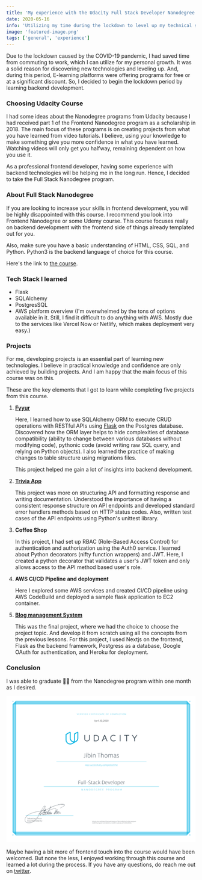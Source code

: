 ```yaml
---
title: 'My experience with the Udacity Full Stack Developer Nanodegree Program'
date: 2020-05-16
info: 'Utilizing my time during the lockdown to level up my technical skills by graduating Full Stack Developer Nanodegree program from Udacity'
image: 'featured-image.png'
tags: ['general', 'experience']
---
```


Due to the lockdown caused by the COVID-19 pandemic, I had saved time from commuting to work, which I can utilize for my personal growth. It was a solid reason for discovering new technologies and leveling up. And, during this period, E-learning platforms were offering programs for free or at a significant discount. So, I decided to begin the lockdown period by learning backend development.

### Choosing Udacity Course

I had some ideas about the Nanodegree programs from Udacity because I had received part 1 of the Frontend Nanodegree program as a scholarship in 2018. The main focus of these programs is on creating projects from what you have learned from video tutorials. I believe, using your knowledge to make something give you more confidence in what you have learned. Watching videos will only get you halfway, remaining dependent on how you use it.

As a professional frontend developer, having some experience with backend technologies will be helping me in the long run. Hence, I decided to take the Full Stack Nanodegree program.

### About Full Stack Nanodegree

If you are looking to increase your skills in frontend development, you will be highly disappointed with this course. I recommend you look into Frontend Nanodegree or some Udemy course. This course focuses really on backend development with the frontend side of things already templated out for you.

Also, make sure you have a basic understanding of HTML, CSS, SQL, and Python. Python3 is the backend language of choice for this course.

Here's the link to [the course](https://www.udacity.com/course/full-stack-web-developer-nanodegree--nd0044).

### Tech Stack I learned

- Flask
- SQLAlchemy
- PostgresSQL
- AWS platform overview (I'm overwhelmed by the tons of options available in it. Still, I find it difficult to do anything with AWS. Mostly due to the services like Vercel Now or Netlify, which makes deployment very easy.)

### Projects

For me, developing projects is an essential part of learning new technologies. I believe in practical knowledge and confidence are only achieved by building projects. And I am happy that the main focus of this course was on this.

These are the key elements that I got to learn while completing five projects from this course.

1. **[Fyyur](https://github.com/jibin2706/fyyur-udacity)**

   Here, I learned how to use SQLAlchemy ORM to execute CRUD operations with RESTful APIs using [Flask](<(https://flask.palletsprojects.com)>) on the Postgres database. Discovered how the ORM layer helps to hide complexities of database compatibility (ability to change between various databases without modifying code), pythonic code (avoid writing raw SQL query, and relying on Python objects). I also learned the practice of making changes to table structure using migrations files.

   This project helped me gain a lot of insights into backend development.

2. **[Trivia App](https://github.com/jibin2706/trivia-udacity)**

   This project was more on structuring API and formatting response and writing documentation. Understood the importance of having a consistent response structure on API endpoints and developed standard error handlers methods based on HTTP status codes. Also, written test cases of the API endpoints using Python's unittest library.

3. **Coffee Shop**

   In this project, I had set up RBAC (Role-Based Access Control) for authentication and authorization using the Auth0 service. I learned about Python decorators (nifty function wrappers) and JWT. Here, I created a python decorator that validates a user's JWT token and only allows access to the API method based user's role.

4. **AWS CI/CD Pipeline and deployment**

   Here I explored some AWS services and created CI/CD pipeline using AWS CodeBuild and deployed a sample flask application to EC2 container.

5. **[Blog management System](https://github.com/jibin2706/blog-management-system)**

   This was the final project, where we had the choice to choose the project topic. And develop it from scratch using all the concepts from the previous lessons. For this project, I used Nextjs on the frontend, Flask as the backend framework, Postgress as a database, Google OAuth for authentication, and Heroku for deployment.

### Conclusion

I was able to graduate 👨‍🎓 from the Nanodegree program within one month as I desired.

![Nanodegree Certificate of Jibin](featured-image.png)

Maybe having a bit more of frontend touch into the course would have been welcomed. But none the less, I enjoyed working through this course and learned a lot during the process. If you have any questions, do reach me out on [twitter](https://twitter.com/real_jibin).
